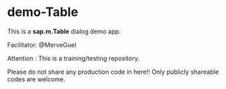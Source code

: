 # demo-Table

This is a **sap.m.Table** dialog demo app.

Facilitator: @MerveGuel

Attention : This is a training/testing repository.

Please do not share any production code in here!! Only publicly shareable codes are welcome.
